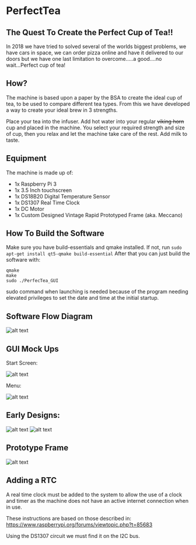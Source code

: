 # PerfectTea

## The Quest To Create the Perfect Cup of Tea!!

In 2018 we have tried to solved several of the worlds biggest problems, we have cars in space, we can order pizza online and have it delivered to our doors but we have one last limitation to overcome.....a good....no wait...Perfect cup of tea!

## How?

The machine is based upon a paper by the BSA to create the ideal cup of tea, to be used to compare different tea types. From this we have developed a way to create your ideal brew in 3 strengths. 

Place your tea into the infuser. Add hot water into your regular ~~viking horn~~ cup and placed in the machine. You select your required strength and size of cup, then you relax and let the machine take care of the rest. Add milk to taste. 

## Equipment

The machine is made up of:

- 1x Raspberry Pi 3
- 1x 3.5 Inch touchscreen 
- 1x DS18B20 Digital Temperature Sensor
- 1x DS1307 Real Time Clock
- 1x DC Motor
- 1x Custom Designed Vintage Rapid Prototyped Frame (aka. Meccano)


## How To Build the Software

Make sure you have build-essentials and qmake installed. If not, run 
```sudo apt-get install qt5-qmake build-essential```
After that you can just build the software with:
```
qmake
make
sudo ./PerfecTea_GUI
```

sudo command when launching is needed because of the program needing elevated privileges to set the date and time at the initial startup.

## Software Flow Diagram

![alt text](https://i.imgur.com/Fow0LjU.png)

## GUI Mock Ups

Start Screen:

![alt text](https://i.imgur.com/BcuMKYR.png)

Menu:

![alt text](https://i.imgur.com/vwhD9Zn.png)


## Early Designs:

![alt text](https://i.imgur.com/EE7dLig.jpg)
![alt text](https://i.imgur.com/CwR4onM.jpg)


## Prototype Frame

![alt text](https://i.imgur.com/UWVkcXK.jpg)

## Adding a RTC
A real time clock must be added to the system to allow the use of a clock and timer as the machine does not have an active internet connection when in use. 

These instructions are based on those described in: https://www.raspberrypi.org/forums/viewtopic.php?t=85683

Using the DS1307 circuit we must find it on the I2C bus.


